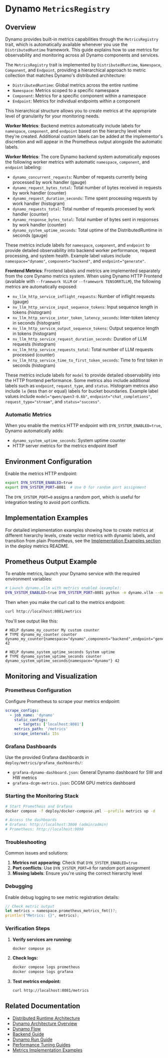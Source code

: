 <!--
SPDX-FileCopyrightText: Copyright (c) 2025 NVIDIA CORPORATION & AFFILIATES. All rights reserved.
SPDX-License-Identifier: Apache-2.0

Licensed under the Apache License, Version 2.0 (the "License");
you may not use this file except in compliance with the License.
You may obtain a copy of the License at

http://www.apache.org/licenses/LICENSE-2.0

Unless required by applicable law or agreed to in writing, software
distributed under the License is distributed on an "AS IS" BASIS,
WITHOUT WARRANTIES OR CONDITIONS OF ANY KIND, either express or implied.
See the License for the specific language governing permissions and
limitations under the License.
-->

# Dynamo `MetricsRegistry`

## Overview

Dynamo provides built-in metrics capabilities through the `MetricsRegistry` trait, which is automatically available whenever you use the `DistributedRuntime` framework. This guide explains how to use metrics for observability and monitoring across all Dynamo components and services.

The `MetricsRegistry` trait is implemented by `DistributedRuntime`, `Namespace`, `Component`, and `Endpoint`, providing a hierarchical approach to metric collection that matches Dynamo's distributed architecture:

- `DistributedRuntime`: Global metrics across the entire runtime
- `Namespace`: Metrics scoped to a specific namespace
- `Component`: Metrics for a specific component within a namespace
- `Endpoint`: Metrics for individual endpoints within a component

This hierarchical structure allows you to create metrics at the appropriate level of granularity for your monitoring needs.

**Worker Metrics**: Backend metrics automatically include labels for `namespace`, `component`, and `endpoint` based on the hierarchy level where they're created. Additional custom labels can be added at the implementor's discretion and will appear in the Prometheus output alongside the automatic labels.

**Worker Metrics**: The core Dynamo backend system automatically exposes the following worker metrics with automatic `namespace`, `component`, and `endpoint` labeling:

- `dynamo_concurrent_requests`: Number of requests currently being processed by work handler (gauge)
- `dynamo_request_bytes_total`: Total number of bytes received in requests by work handler (counter)
- `dynamo_request_duration_seconds`: Time spent processing requests by work handler (histogram)
- `dynamo_requests_total`: Total number of requests processed by work handler (counter)
- `dynamo_response_bytes_total`: Total number of bytes sent in responses by work handler (counter)
- `dynamo_system_uptime_seconds`: Total uptime of the DistributedRuntime in seconds (gauge)

These metrics include labels for `namespace`, `component`, and `endpoint` to provide detailed observability into backend worker performance, request processing, and system health. Example label values include `namespace="dynamo"`, `component="backend"`, and `endpoint="generate"`.

**Frontend Metrics**: Frontend labels and metrics are implemented separately from the core Dynamo metrics system. When using Dynamo HTTP Frontend (available with `--framework VLLM` or `--framework TENSORRTLLM`), the following metrics are automatically exposed:

- `nv_llm_http_service_inflight_requests`: Number of inflight requests (gauge)
- `nv_llm_http_service_input_sequence_tokens`: Input sequence length in tokens (histogram)
- `nv_llm_http_service_inter_token_latency_seconds`: Inter-token latency in seconds (histogram)
- `nv_llm_http_service_output_sequence_tokens`: Output sequence length in tokens (histogram)
- `nv_llm_http_service_request_duration_seconds`: Duration of LLM requests (histogram)
- `nv_llm_http_service_requests_total`: Total number of LLM requests processed (counter)
- `nv_llm_http_service_time_to_first_token_seconds`: Time to first token in seconds (histogram)

These metrics include labels for `model` to provide detailed observability into the HTTP frontend performance. Some metrics also include additional labels such as `endpoint`, `request_type`, and `status`. Histogram metrics also include `le` (less than or equal) labels for bucket boundaries. Example label values include `model="qwen/qwen3-0.6b"`, `endpoint="chat_completions"`, `request_type="stream"`, and `status="success"`.

### Automatic Metrics

When you enable the metrics HTTP endpoint with `DYN_SYSTEM_ENABLED=true`, Dynamo automatically adds:

- `dynamo_system_uptime_seconds`: System uptime counter
- HTTP server metrics for the metrics endpoint itself

## Environment Configuration

Enable the metrics HTTP endpoint:

```bash
export DYN_SYSTEM_ENABLED=true
export DYN_SYSTEM_PORT=8081  # Use 0 for random port assignment
```

The `DYN_SYSTEM_PORT=0` assigns a random port, which is useful for integration testing to avoid port conflicts.

## Implementation Examples

For detailed implementation examples showing how to create metrics at different hierarchy levels, create vector metrics with dynamic labels, and transition from plain Prometheus, see the [Implementation Examples section](../../deploy/metrics/README.md#implementation-examples) in the deploy metrics README.

## Prometheus Output Example

To enable metrics, launch your Dynamo service with the required environment variables:

```bash
# Launch dynamo.vllm with metrics enabled (example):
DYN_SYSTEM_ENABLED=true DYN_SYSTEM_PORT=8081 python -m dynamo.vllm --model-path /path/to/model
```

Then when you make the curl call to the metrics endpoint:

```bash
curl http://localhost:8081/metrics
```

You'll see output like this:

```
# HELP dynamo_my_counter My custom counter
# TYPE dynamo_my_counter counter
dynamo_my_counter{namespace="dynamo",component="backend",endpoint="generate"} 42

# HELP dynamo_system_uptime_seconds System uptime
# TYPE dynamo_system_uptime_seconds counter
dynamo_system_uptime_seconds{namespace="dynamo"} 42
```

## Monitoring and Visualization

### Prometheus Configuration

Configure Prometheus to scrape your metrics endpoint:

```yaml
scrape_configs:
  - job_name: 'dynamo'
    static_configs:
      - targets: ['localhost:8081']
    metrics_path: '/metrics'
    scrape_interval: 15s
```

### Grafana Dashboards

Use the provided Grafana dashboards in `deploy/metrics/grafana_dashboards/`:

- `grafana-dynamo-dashboard.json`: General Dynamo dashboard for SW and HW metrics
- `grafana-dcgm-metrics.json`: DCGM GPU metrics dashboard

### Starting the Monitoring Stack

```bash
# Start Prometheus and Grafana
docker compose -f deploy/docker-compose.yml --profile metrics up -d

# Access the dashboards
# Grafana: http://localhost:3000 (admin/admin)
# Prometheus: http://localhost:9090
```

### Troubleshooting

Common issues and solutions:

1. **Metrics not appearing**: Check that `DYN_SYSTEM_ENABLED=true`
2. **Port conflicts**: Use `DYN_SYSTEM_PORT=0` for random port assignment
3. **Missing labels**: Ensure you're using the correct hierarchy level

### Debugging

Enable debug logging to see metric registration details:

```rust
// Check metric output
let metrics = namespace.prometheus_metrics_fmt()?;
println!("Metrics: {}", metrics);
```

### Verification Steps

1. **Verify services are running:**
   ```bash
   docker compose ps
   ```

2. **Check logs:**
   ```bash
   docker compose logs prometheus
   docker compose logs grafana
   ```

3. **Test metrics endpoint:**
   ```bash
   curl http://localhost:8081/metrics
   ```

## Related Documentation

- [Distributed Runtime Architecture](../architecture/distributed_runtime.md)
- [Dynamo Architecture Overview](../architecture/architecture.md)
- [Dynamo Flow](../architecture/dynamo_flow.md)
- [Backend Guide](backend.md)
- [Dynamo Run Guide](dynamo_run.md)
- [Performance Tuning Guides](kv_router_perf_tuning.md)
- [Metrics Implementation Examples](../../deploy/metrics/README.md#implementation-examples)